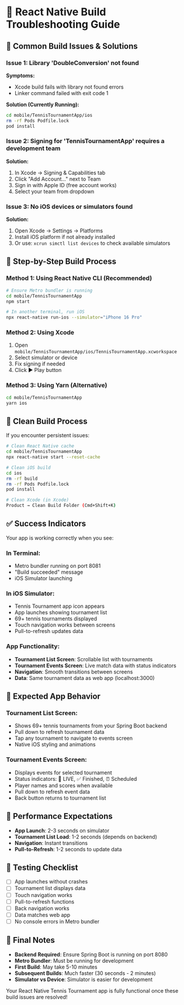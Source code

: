 # 🔧 React Native Build Troubleshooting Guide

## 🚨 Common Build Issues & Solutions

### **Issue 1: Library 'DoubleConversion' not found**
**Symptoms:** 
- Xcode build fails with library not found errors
- Linker command failed with exit code 1

**Solution (Currently Running):**
```bash
cd mobile/TennisTournamentApp/ios
rm -rf Pods Podfile.lock
pod install
```

### **Issue 2: Signing for 'TennisTournamentApp' requires a development team**
**Solution:**
1. In Xcode → Signing & Capabilities tab
2. Click "Add Account..." next to Team
3. Sign in with Apple ID (free account works)
4. Select your team from dropdown

### **Issue 3: No iOS devices or simulators found**
**Solution:**
1. Open Xcode → Settings → Platforms
2. Install iOS platform if not already installed
3. Or use: `xcrun simctl list devices` to check available simulators

## 🎯 Step-by-Step Build Process

### **Method 1: Using React Native CLI (Recommended)**
```bash
# Ensure Metro bundler is running
cd mobile/TennisTournamentApp
npm start

# In another terminal, run iOS
npx react-native run-ios --simulator="iPhone 16 Pro"
```

### **Method 2: Using Xcode**
1. Open `mobile/TennisTournamentApp/ios/TennisTournamentApp.xcworkspace`
2. Select simulator or device
3. Fix signing if needed
4. Click ▶️ Play button

### **Method 3: Using Yarn (Alternative)**
```bash
cd mobile/TennisTournamentApp
yarn ios
```

## 🔄 Clean Build Process

If you encounter persistent issues:

```bash
# Clean React Native cache
cd mobile/TennisTournamentApp
npx react-native start --reset-cache

# Clean iOS build
cd ios
rm -rf build
rm -rf Pods Podfile.lock
pod install

# Clean Xcode (in Xcode)
Product → Clean Build Folder (Cmd+Shift+K)
```

## ✅ Success Indicators

Your app is working correctly when you see:

### **In Terminal:**
- Metro bundler running on port 8081
- "Build succeeded" message
- iOS Simulator launching

### **In iOS Simulator:**
- Tennis Tournament app icon appears
- App launches showing tournament list
- 69+ tennis tournaments displayed
- Touch navigation works between screens
- Pull-to-refresh updates data

### **App Functionality:**
- **Tournament List Screen**: Scrollable list with tournaments
- **Tournament Events Screen**: Live match data with status indicators
- **Navigation**: Smooth transitions between screens
- **Data**: Same tournament data as web app (localhost:3000)

## 🎾 Expected App Behavior

### **Tournament List Screen:**
- Shows 69+ tennis tournaments from your Spring Boot backend
- Pull down to refresh tournament data
- Tap any tournament to navigate to events screen
- Native iOS styling and animations

### **Tournament Events Screen:**
- Displays events for selected tournament
- Status indicators: 🔴 LIVE, ✅ Finished, ⏰ Scheduled
- Player names and scores when available
- Pull down to refresh event data
- Back button returns to tournament list

## 🚀 Performance Expectations

- **App Launch**: 2-3 seconds on simulator
- **Tournament List Load**: 1-2 seconds (depends on backend)
- **Navigation**: Instant transitions
- **Pull-to-Refresh**: 1-2 seconds to update data

## 📱 Testing Checklist

- [ ] App launches without crashes
- [ ] Tournament list displays data
- [ ] Touch navigation works
- [ ] Pull-to-refresh functions
- [ ] Back navigation works
- [ ] Data matches web app
- [ ] No console errors in Metro bundler

## 🎯 Final Notes

- **Backend Required**: Ensure Spring Boot is running on port 8080
- **Metro Bundler**: Must be running for development
- **First Build**: May take 5-10 minutes
- **Subsequent Builds**: Much faster (30 seconds - 2 minutes)
- **Simulator vs Device**: Simulator is easier for development

Your React Native Tennis Tournament app is fully functional once these build issues are resolved!